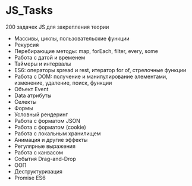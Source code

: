 # JS_Tasks
200 задачек JS для закрепления теории
- Массивы, циклы, пользовательские функции
- Рекурсия
- Перебирающие методы: map, forEach, filter, every, some
- Работа с датой и временем 
- Таймеры и интервалы
- ES6: операторы spread и rest, итератор for of, стрелочные функции 
- Работа с DOM: получение и манипулирование элементами, изменение, удаление, поиск, функции
- Объект Event
- Data атрибуты
- Селекты
- Формы
- Условный рендеринг
- Работа с форматом JSON
- Работа с форматом (cookie)
- Работа с локальным хранилищем
- Анимация и другие эффекты
- Регулярные выражения
- Работа с канвасом
- События Drag-and-Drop
- ООП
- Деструктуризация
- Promise ES6

